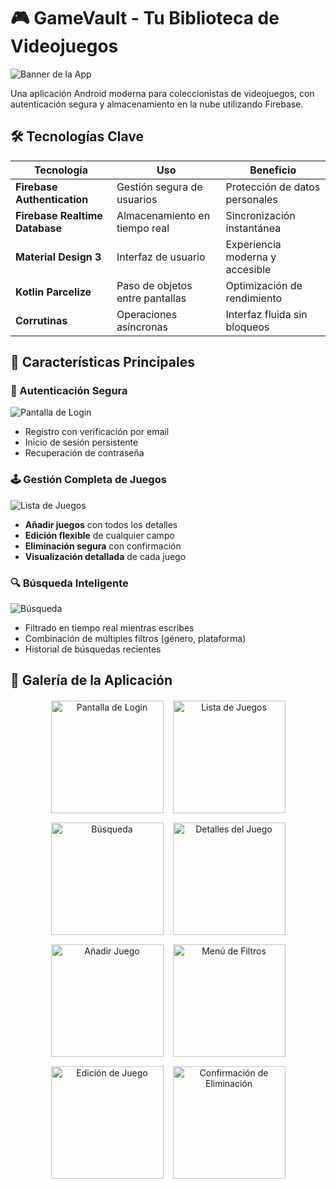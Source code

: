 # 🎮 GameVault - Tu Biblioteca de Videojuegos

![Banner de la App](images/gv-0.png)

Una aplicación Android moderna para coleccionistas de videojuegos, con autenticación segura y almacenamiento en la nube utilizando Firebase.

## 🛠 Tecnologías Clave

| Tecnología | Uso | Beneficio |
|------------|-----|-----------|
| **Firebase Authentication** | Gestión segura de usuarios | Protección de datos personales |
| **Firebase Realtime Database** | Almacenamiento en tiempo real | Sincronización instantánea |
| **Material Design 3** | Interfaz de usuario | Experiencia moderna y accesible |
| **Kotlin Parcelize** | Paso de objetos entre pantallas | Optimización de rendimiento |
| **Corrutinas** | Operaciones asíncronas | Interfaz fluida sin bloqueos |

## 🌟 Características Principales

### 🔐 Autenticación Segura
![Pantalla de Login](images/gv-1.png)

- Registro con verificación por email
- Inicio de sesión persistente
- Recuperación de contraseña

### 🕹 Gestión Completa de Juegos
![Lista de Juegos](images/gv-4.png)

- **Añadir juegos** con todos los detalles
- **Edición flexible** de cualquier campo
- **Eliminación segura** con confirmación
- **Visualización detallada** de cada juego

### 🔍 Búsqueda Inteligente
![Búsqueda](images/gv-6.png)

- Filtrado en tiempo real mientras escribes
- Combinación de múltiples filtros (género, plataforma)
- Historial de búsquedas recientes

## 🎨 Galería de la Aplicación

<div align="center" style="display: flex; flex-wrap: wrap; justify-content: center; gap: 15px; margin: 20px 0;">
  <img src="images/gv-1.png" width="180" alt="Pantalla de Login"/>
  <img src="images/gv-2.png" width="180" alt="Lista de Juegos"/>
  <img src="images/gv-3.png" width="180" alt="Búsqueda"/>
  <img src="images/gv-4.png" width="180" alt="Detalles del Juego"/>
  <img src="images/gv-5.png" width="180" alt="Añadir Juego"/>
  <img src="images/gv-6.png" width="180" alt="Menú de Filtros"/>
  <img src="images/gv-7.png" width="180" alt="Edición de Juego"/>
  <img src="images/gv-8.png" width="180" alt="Confirmación de Eliminación"/>
</div>
